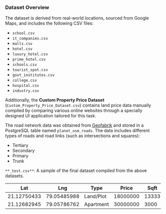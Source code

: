 ### Dataset Overview

The dataset is derived from real-world locations, sourced from Google Maps, and includes the following CSV files:

- `school.csv`
- `it_companies.csv`
- `malls.csv`
- `hotel.csv`
- `luxury_hotel.csv`
- `prime_hotel.csv`
- `schools.csv`
- `tourist_spot.csv`
- `govt_institutes.csv`
- `college.csv`
- `hospital.csv`
- `industry.csv`

Additionally, the **Custom Property Price Dataset** (`Custom_Property_Price_Dataset.csv`) contains land price data manually compiled by comparing various online websites through a specially designed UI application tailored for this task.

The road network data was obtained from [Geofabrik](https://download.geofabrik.de/) and stored in a PostgreSQL table named `planet_osm_roads`. The data includes different types of roads and road links (such as intersections and squares):

- Tertiary
- Secondary
- Primary
- Trunk

`**_test.csv**`: A sample of the final dataset compiled from the above datasets.

| Lat          | Lng          | Type       | Price    | Sqft | Bhk | tertiary_road_dist | tertiary_road_mean_dist | tertiary_link_dist | tertiary_link_mean_dist | secondary_road_dist | secondary_road_mean_dist | secondary_link_dist | secondary_link_mean_dist | primary_road_dist | primary_road_mean_dist | primary_link_dist | primary_link_mean_dist | trunk_road_dist | trunk_road_mean_dist | trunk_link_dist | trunk_link_mean_dist | college_dist | college_mean_dist | govt_institute_dist | govt_institute_mean_dist | hotel_dist | hotel_mean_dist | luxury_hotel_dist | luxury_hotel_mean_dist | prime_hotel_dist | prime_hotel_mean_dist | malls_dist | malls_mean_dist | schools_dist | schools_mean_dist | it_companies_dist | it_companies_mean_dist | tourist_spot_dist | tourist_spot_mean_dist | hospital_dist | hospital_mean_dist |
|--------------|--------------|------------|----------|------|-----|--------------------|-------------------------|--------------------|-------------------------|---------------------|--------------------------|---------------------|--------------------------|------------------|-----------------------|------------------|------------------------|-----------------|----------------------|-----------------|-----------------------|--------------|-------------------|-------------------|------------------------|------------|------------------|--------------------|------------------------|------------------|-----------------------|------------|------------------|---------------|-------------------|------------------|----------------------|-------------------|-------------------------|--------------|---------------------|
| 21.12750433  | 79.05485988  | Land/Plot  | 18000000 | 13333 | 0   | 297.39515805721237 | 1739.175054672102       | 2282.341509106695  | 2792.110049776672       | 297.39515805721237  | 941.9868678039929        | 830.4610324964924  | 847.3697533798155        | 1106.3867708090102 | 2435.4809806794046     | 1105.5217646740828 | 1603.6535556896572     | 2027.910000610484 | 2870.008668044689    | 2081.278681834842 | 2118.885545996921    | 746.8819049733947 | 2202.7507348301046    | 501.76262438751587 | 2163.4083532432783    | 688.4559397543064 | 2697.1258208392983    | 905.2457709170428 | 2966.9111817682215   | 544.824920352361  | 1894.645503468352   | 485.7378079213591 | 2070.420246128022   | 1004.730276060742 | 2010.278518322038   | 307.24468902122123 | 817.5894166541672    | 900.3108164441661 | 2081.101360085616 | 556.843272468316  | 1172.438692596444 |
| 21.12682945  | 79.05786762  | Apartment  | 30000000 | 3000  | 4   | 65.42837483900755  | 1682.2445055168414      | 2082.438246115905  | 2532.193133213763       | 209.74776997229017  | 890.9204123865863        | 590.7680943288456  | 605.4071577280417        | 1390.9461840087297 | 3250.3075335869876     | 1385.5572715130613 | 1802.9873985444124     | 1710.648619190319 | 2495.3586170968097    | 1780.4017529439905 | 1823.250590960075    | 783.5561635310513 | 2128.77560496935     | 440.63339782847896 | 2025.0195125139853   | 421.08688619728156 | 2632.7835275734947    | 589.9577519791451 | 2800.3686030300337   | 409.625169807422  | 1723.6885863534649   | 228.2102456573792 | 1947.9701616364334   | 999.3316716949608 | 1858.4285665513871   | 98.77777734465603  | 910.4642508505873    | 1026.222697669742 | 2106.291969617629   | 348.3727265391529  | 1008.9338161349633  |